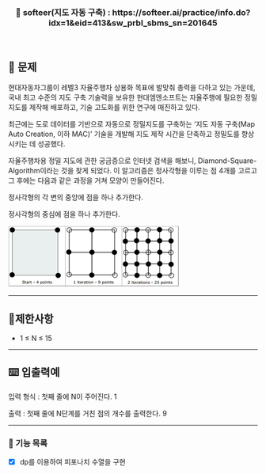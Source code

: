 <h3 align="center"> 
    📢 softeer(지도 자동 구축) : https://softeer.ai/practice/info.do?idx=1&eid=413&sw_prbl_sbms_sn=201645
</h3>

<br>

## 🚀 문제
현대자동차그룹이 레벨3 자율주행차 상용화 목표에 발맞춰 총력을 다하고 있는 가운데, 국내 최고 수준의 지도 구축 기술력을 보유한 현대엠엔소프트는 자율주행에 필요한 정밀지도를 제작해 배포하고, 기술 고도화를 위한 연구에 매진하고 있다.

최근에는 도로 데이터를 기반으로 자동으로 정밀지도를 구축하는 ‘지도 자동 구축(Map Auto Creation, 이하 MAC)’ 기술을 개발해 지도 제작 시간을 단축하고 정밀도를 향상시키는 데 성공했다.

자율주행차용 정밀 지도에 관한 궁금증으로 인터넷 검색을 해보니, Diamond-Square-Algorithm이라는 것을 찾게 되었다. 이 알고리즘은 정사각형을 이루는 점 4개를 고르고 그 후에는 다음과 같은 과정을 거쳐 모양이 만들어진다.

정사각형의 각 변의 중앙에 점을 하나 추가한다.

정사각형의 중심에 점을 하나 추가한다.

![img.png](img.png)

---
## 🚦제한사항
- 1 ≤ N ≤ 15

---

## ⌨️ 입출력예
입력 형식 : 첫째 줄에 N이 주어진다.
1

출력 : 첫째 줄에 N단계를 거친 점의 개수를 출력한다.
9

---

### 📜 기능 목록
- [x] dp를 이용하여 피포나치 수열을 구현
